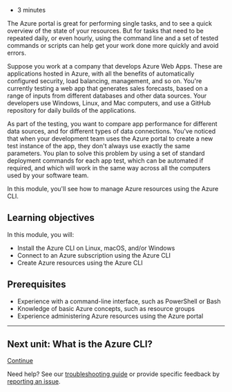 - 3 minutes

The Azure portal is great for performing single tasks, and to see a
quick overview of the state of your resources. But for tasks that need
to be repeated daily, or even hourly, using the command line and a set
of tested commands or scripts can help get your work done more quickly
and avoid errors.

Suppose you work at a company that develops Azure Web Apps. These are
applications hosted in Azure, with all the benefits of automatically
configured security, load balancing, management, and so on. You're
currently testing a web app that generates sales forecasts, based on a
range of inputs from different databases and other data sources. Your
developers use Windows, Linux, and Mac computers, and use a GitHub
repository for daily builds of the applications.

As part of the testing, you want to compare app performance for
different data sources, and for different types of data connections.
You've noticed that when your development team uses the Azure portal to
create a new test instance of the app, they don't always use exactly the
same parameters. You plan to solve this problem by using a set of
standard deployment commands for each app test, which can be automated
if required, and which will work in the same way across all the
computers used by your software team.

In this module, you'll see how to manage Azure resources using the Azure
CLI.

## Learning objectives

In this module, you will:

- Install the Azure CLI on Linux, macOS, and/or Windows
- Connect to an Azure subscription using the Azure CLI
- Create Azure resources using the Azure CLI

## Prerequisites

- Experience with a command-line interface, such as PowerShell or Bash
- Knowledge of basic Azure concepts, such as resource groups
- Experience administering Azure resources using the Azure portal

------------------------------------------------------------------------

## Next unit: What is the Azure CLI?

[Continue](https://docs.microsoft.com/en-us/learn/modules/control-azure-services-with-cli/2-what-is-the-azure-cli/)

Need help? See our [troubleshooting
guide](https://docs.microsoft.com/en-us/learn/support/troubleshooting?uid=learn.control-azure-services-with-cli.1-introduction&documentId=7a60f3c3-3b7e-ad94-0dcd-299073db8972&versionIndependentDocumentId=4255f283-5803-e011-4ace-b352e4d96f12&contentPath=%2FMicrosoftDocs%2Flearn-pr%2Fblob%2Flive%2Flearn-pr%2Fazure%2Fcontrol-azure-services-with-cli%2F1-introduction.yml&url=https%3A%2F%2Fdocs.microsoft.com%2Fen-us%2Flearn%2Fmodules%2Fcontrol-azure-services-with-cli%2F1-introduction&author=dbradish)
or provide specific feedback by [reporting an
issue](https://docs.microsoft.com/en-us/learn/support/troubleshooting?uid=learn.control-azure-services-with-cli.1-introduction&documentId=7a60f3c3-3b7e-ad94-0dcd-299073db8972&versionIndependentDocumentId=4255f283-5803-e011-4ace-b352e4d96f12&contentPath=%2FMicrosoftDocs%2Flearn-pr%2Fblob%2Flive%2Flearn-pr%2Fazure%2Fcontrol-azure-services-with-cli%2F1-introduction.yml&url=https%3A%2F%2Fdocs.microsoft.com%2Fen-us%2Flearn%2Fmodules%2Fcontrol-azure-services-with-cli%2F1-introduction&author=dbradish#report-feedback).
